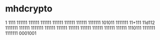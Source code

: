 
# mhdcrypto
1
1111
111111
111111
111111
111111
111111
111111
1111111
101011
1111111
11+111
11d112
1111111
111111
1111111
111111
111111
111111
111111
111111
111111
111111
1110111
1111111
1111111
0001001
